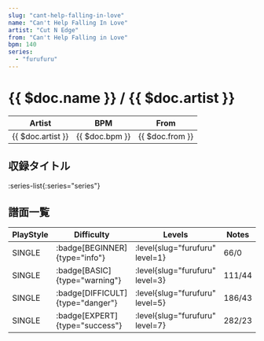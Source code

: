 ```yaml
---
slug: "cant-help-falling-in-love"
name: "Can't Help Falling In Love"
artist: "Cut N Edge"
from: "Can't Help Falling in Love"
bpm: 140
series:
  - "furufuru"
---
```


# {{ $doc.name }} / {{ $doc.artist }}

|Artist|BPM|From|
|------|---|----|
|{{ $doc.artist }}|{{ $doc.bpm }}|{{ $doc.from }}|

## 収録タイトル

:series-list{:series="series"}

## 譜面一覧

|PlayStyle|Difficulty|Levels|Notes|Movie|
|---------|----------|------|-----|-----|
|SINGLE| :badge[BEGINNER]{type="info"}|<div class="field is-grouped is-grouped-multiline"> :level{slug="furufuru" level=1}</div>|66/0||
|SINGLE| :badge[BASIC]{type="warning"}|<div class="field is-grouped is-grouped-multiline"> :level{slug="furufuru" level=3}</div>|111/44||
|SINGLE| :badge[DIFFICULT]{type="danger"}|<div class="field is-grouped is-grouped-multiline"> :level{slug="furufuru" level=5}</div>|186/43||
|SINGLE| :badge[EXPERT]{type="success"}|<div class="field is-grouped is-grouped-multiline"> :level{slug="furufuru" level=7}</div>|282/23||
